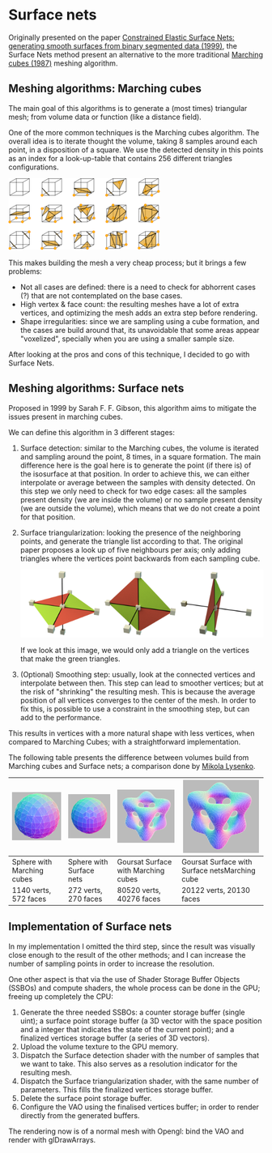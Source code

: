 # Surface nets

Originally presented on the paper [Constrained Elastic Surface Nets: generating smooth surfaces from binary segmented data (1999)](https://www.merl.com/publications/docs/TR99-24.pdf), the Surface Nets method present an alternative to the more traditional [Marching cubes (1987)](https://doi.org/10.1145/37402.37422) meshing algorithm.

## Meshing algorithms: Marching cubes

The main goal of this algorithms is to generate a (most times) triangular mesh; from volume data or function (like a distance field).

One of the more common techniques is the Marching cubes algorithm. The overall idea is to iterate thought the volume, taking 8 samples around each point, in a disposition of a square. We use the detected density in this points as an index for a look-up-table that contains 256 different triangles configurations.

![Some of the marching cubes special cases.  (c) Wikipedia, created by Jean-Marie Favreau](https://github.com/JsMarq96/Understanding-Tiled-GPUs-VR-Volume-Rendering/blob/main/imgs/marchingcubes.webp?raw=true)

This makes building the mesh a very cheap process; but it brings a few problems:

* Not all cases are defined: there is a need to check for abhorrent cases (?) that are not contemplated on the base cases.
* High vertex & face count: the resulting meshes have a lot of extra vertices, and optimizing the mesh adds an extra step before rendering.
* Shape irregularities: since we are sampling using a cube formation, and the cases are build around that, its unavoidable that some areas appear "voxelized", specially when you are using a smaller sample size.

After looking at the pros and cons of this technique, I decided to go with Surface Nets.

## Meshing algorithms: Surface nets

Proposed in 1999 by Sarah F. F. Gibson, this algorithm aims to mitigate the issues present in marching cubes.

We can define this algorithm in 3 different stages:

1. Surface detection: similar to the Marching cubes, the volume is iterated and sampling around the point, 8 times, in a square formation. The main difference here is the goal here is to generate the point (if there is) of the isosurface at that position. In order to achieve this, we can either interpolate or average between the samples with density detected. On this step we only need to check for two edge cases: all the samples present density (we are inside the volume) or no sample present density (we are outside the volume), which means that we do not create a point for that position.
2. Surface triangularization: looking the presence of the neighboring points, and generate the triangle list according to that. The original paper proposes a look up of five neighbours per axis; only adding triangles where the vertices point backwards from each sampling cube.

   ![Arm Mali GPU developer guide: surface net triangularization step](https://github.com/JsMarq96/Understanding-Tiled-GPUs-VR-Volume-Rendering/blob/main/imgs/arm_surface_nets.png?raw=true)

   If we look at this image, we would only add a triangle on the vertices that make the green triangles.
3. (Optional) Smoothing step: usually, look at the connected vertices and interpolate between then. This step can lead to smoother vertices; but at the risk of "shrinking" the resulting mesh. This is because the average position of all vertices converges to the center of the mesh. In order to fix this, is possible to use a constraint in the smoothing step, but can add to the performance.

This results in vertices with a more natural shape with less vertices, when compared to Marching Cubes; with a straightforward implementation.

The following table presents the difference between volumes build from Marching cubes and Surface nets; a comparison done by [Mikola Lysenko](https://0fps.net/2012/07/12/smooth-voxel-terrain-part-2/).


| ![Sphere with Marching Cubes](https://github.com/JsMarq96/Understanding-Tiled-GPUs-VR-Volume-Rendering/blob/main/imgs/spheremc.webp?raw=true) | ![Sphere with Surface Nets](https://github.com/JsMarq96/Understanding-Tiled-GPUs-VR-Volume-Rendering/blob/main/imgs/spheredc.webp?raw=true) | ![Sphere with Marching Cubes](https://github.com/JsMarq96/Understanding-Tiled-GPUs-VR-Volume-Rendering/blob/main/imgs/goursatmc.webp?raw=true) | ![Sphere with Marching Cubes](https://github.com/JsMarq96/Understanding-Tiled-GPUs-VR-Volume-Rendering/blob/main/imgs/goursatdc.webp?raw=true) |
| :-------------------------------------------------------------------- | ---------------------------------------------------- | ------------------------------------------------------- | ------------------------------------------------------ |
| Sphere with Marching cubes                                          | Sphere with Surface nets                           | Goursat Surface with Marching cubes                   | Goursat Surface with Surface netsMarching cube       |
| 1140 verts, 572 faces                                               | 272 verts, 270 faces                               | 80520 verts, 40276 faces                              | 20122 verts, 20130 faces                             |

## Implementation of Surface nets

In my implementation I omitted the third step, since the result was visually close enough to the result of the other methods; and I can increase the number of sampling points in order to increase the resolution.

One other aspect is that via the use of Shader Storage Buffer Objects (SSBOs) and compute shaders, the whole process can be done in the GPU; freeing up completely the CPU:

1. Generate the three needed SSBOs: a counter storage buffer (single uint); a surface point storage buffer (a 3D vector with the space position and a integer that indicates the state of the current point); and a finalized vertices storage buffer (a series of 3D vectors).
2. Upload the volume texture to the GPU memory.
3. Dispatch the Surface detection shader with the number of samples that we want to take. This also serves as a resolution indicator for the resulting mesh.
4. Dispatch the Surface triangularization shader, with the same number of parameters. This fills the finalized vertices storage buffer.
5. Delete the surface point storage buffer.
6. Configure the VAO using the finalised vertices buffer; in order to render directly from the generated buffers.

The rendering now is of a normal mesh with Opengl: bind the VAO and render with glDrawArrays.
